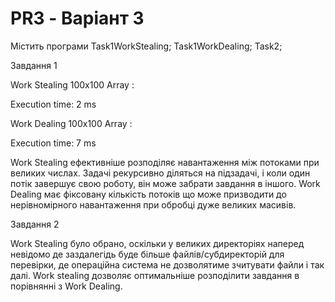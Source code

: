 # PR3 - Варіант 3
Містить програми Task1WorkStealing; Task1WorkDealing; Task2;

Завдання 1

Work Stealing 100x100 Array :

Execution time: 2 ms

Work Dealing 100x100 Array :

Execution time: 7 ms

Work Stealing ефективніше розподіляє навантаження між потоками при великих числах. Задачі рекурсивно діляться на підзадачі, і коли один потік завершує свою роботу, він може забрати завдання в іншого. Work Dealing має фіксовану кількість потоків що може призводити до нерівномірного навантаження при обробці дуже великих масивів.


Завдання 2

Work Stealing було обрано, оскільки у великих директоріях наперед невідомо де заздалегідь буде більше файлів/субдиректорій для перевірки, де операційна система не дозволятиме зчитувати файли і так далі. Work stealing дозволяє оптимальніше розподілити завдання в порівнянні з Work Dealing.
